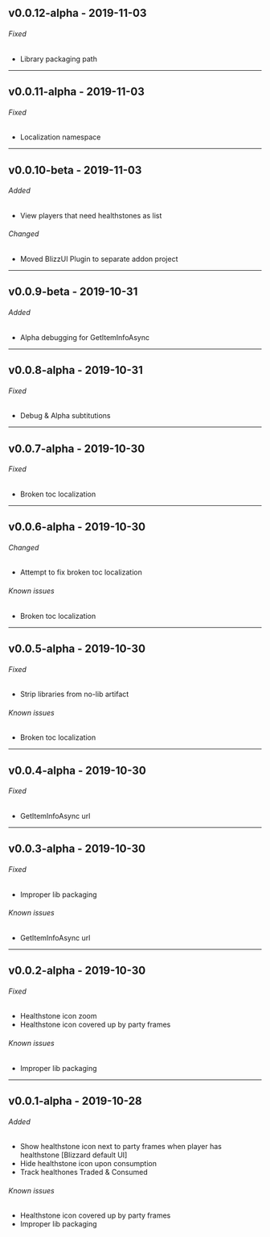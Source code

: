 ## v0.0.12-alpha - 2019-11-03
###### Fixed
* Library packaging path

---

## v0.0.11-alpha - 2019-11-03
###### Fixed
* Localization namespace

---

## v0.0.10-beta - 2019-11-03
###### Added
* View players that need healthstones as list
###### Changed
* Moved BlizzUI Plugin to separate addon project

---

## v0.0.9-beta - 2019-10-31
###### Added
* Alpha debugging for GetItemInfoAsync

---

## v0.0.8-alpha - 2019-10-31
###### Fixed
* Debug & Alpha subtitutions

---

## v0.0.7-alpha - 2019-10-30
###### Fixed
* Broken toc localization

---

## v0.0.6-alpha - 2019-10-30
###### Changed
* Attempt to fix broken toc localization
###### Known issues
* Broken toc localization

---

## v0.0.5-alpha - 2019-10-30
###### Fixed
* Strip libraries from no-lib artifact
###### Known issues
* Broken toc localization

---

## v0.0.4-alpha - 2019-10-30
###### Fixed
* GetItemInfoAsync url

---

## v0.0.3-alpha - 2019-10-30
###### Fixed
* Improper lib packaging
###### Known issues
* GetItemInfoAsync url

---

## v0.0.2-alpha - 2019-10-30
###### Fixed
* Healthstone icon zoom
* Healthstone icon covered up by party frames
###### Known issues
* Improper lib packaging

---

## v0.0.1-alpha - 2019-10-28
###### Added
* Show healthstone icon next to party frames when player has healthstone [Blizzard default UI]
* Hide healthstone icon upon consumption
* Track healthones Traded & Consumed
###### Known issues
* Healthstone icon covered up by party frames
* Improper lib packaging
